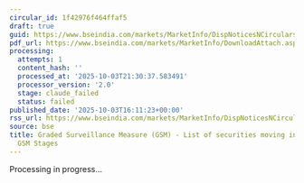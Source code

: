 ```yaml
---
circular_id: 1f42976f464ffaf5
draft: true
guid: https://www.bseindia.com/markets/MarketInfo/DispNoticesNCirculars.aspx?Noticeid={37261677-BFC2-4568-9299-D5B594FC3DEF}&noticeno=20251003-64&dt=10/03/2025&icount=64&totcount=73&flag=0
pdf_url: https://www.bseindia.com/markets/MarketInfo/DownloadAttach.aspx?id=20251003-64&attachedId=56206e6c-8f3e-47cd-9be2-e40ba5ed3a06
processing:
  attempts: 1
  content_hash: ''
  processed_at: '2025-10-03T21:30:37.583491'
  processor_version: '2.0'
  stage: claude_failed
  status: failed
published_date: '2025-10-03T16:11:23+00:00'
rss_url: https://www.bseindia.com/markets/MarketInfo/DispNoticesNCirculars.aspx?Noticeid={37261677-BFC2-4568-9299-D5B594FC3DEF}&noticeno=20251003-64&dt=10/03/2025&icount=64&totcount=73&flag=0
source: bse
title: Graded Surveillance Measure (GSM) - List of securities moving into their respective
  GSM Stages
---
```


Processing in progress...